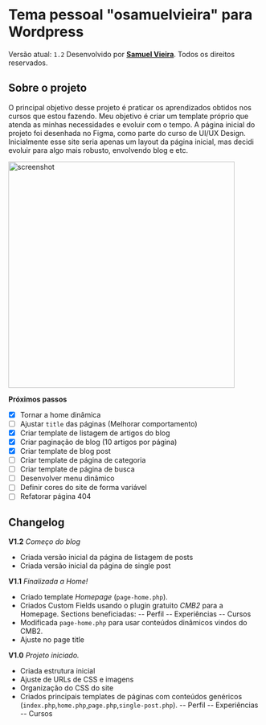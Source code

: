 # Tema pessoal "osamuelvieira" para Wordpress

Versão atual: `1.2`
Desenvolvido por [**Samuel Vieira**](https://github.com/smkvieira). Todos os direitos reservados.

## Sobre o projeto

O principal objetivo desse projeto é praticar os aprendizados obtidos nos cursos que estou fazendo. Meu objetivo é criar um template próprio que atenda as minhas necessidades e evoluir com o tempo. A página inicial do projeto foi desenhada no Figma, como parte do curso de UI/UX Design. Inicialmente esse site seria apenas um layout da página inicial, mas decidi evoluir para algo mais robusto, envolvendo blog e etc.

<img src="https://i.postimg.cc/zB9HHC01/Mac-Book-Pro-i-Phone-12-Pro.png" alt="screenshot" width="450"/>

**Próximos passos**

- [x] Tornar a home dinâmica
- [ ] Ajustar `title` das páginas (Melhorar comportamento)
- [x] Criar template de listagem de artigos do blog
- [x] Criar paginação de blog (10 artigos por página)
- [x] Criar template de blog post
- [ ] Criar template de página de categoria
- [ ] Criar template de página de busca
- [ ] Desenvolver menu dinâmico
- [ ] Definir cores do site de forma variável
- [ ] Refatorar página 404

## Changelog

**V1.2**
_Começo do blog_

- Criada versão inicial da página de listagem de posts
- Criada versão inicial da página de single post

**V1.1**
_Finalizada a Home!_

- Criado template _Homepage_ (`page-home.php`).
- Criados Custom Fields usando o plugin gratuito _CMB2_ para a Homepage. Sections beneficiadas:
  -- Perfil
  -- Experiências
  -- Cursos
- Modificada `page-home.php` para usar conteúdos dinâmicos vindos do CMB2.
- Ajuste no page title

**V1.0**
_Projeto iniciado._

- Criada estrutura inicial
- Ajuste de URLs de CSS e imagens
- Organização do CSS do site
- Criados principais templates de páginas com conteúdos genéricos (`index.php`,`home.php`,`page.php`,`single-post.php`).
  -- Perfil
  -- Experiências
  -- Cursos
